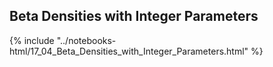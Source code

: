 Beta Densities with Integer Parameters
------

{% include "../notebooks-html/17_04_Beta_Densities_with_Integer_Parameters.html" %}
